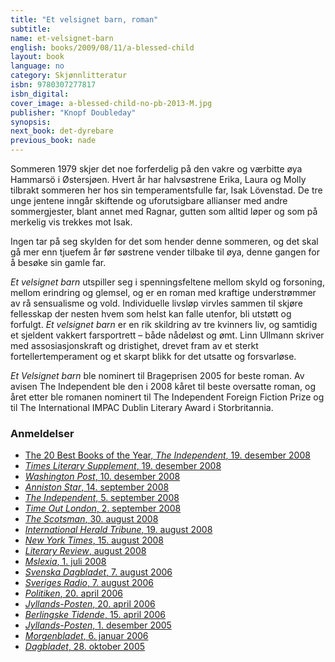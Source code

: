 ```yaml
---
title: "Et velsignet barn, roman"
subtitle:
name: et-velsignet-barn
english: books/2009/08/11/a-blessed-child
layout: book
language: no
category: Skjønnlitteratur
isbn: 9780307277817
isbn_digital:
cover_image: a-blessed-child-no-pb-2013-M.jpg
publisher: "Knopf Doubleday"
synopsis:
next_book: det-dyrebare
previous_book: nade
---
```

Sommeren 1979 skjer det noe forferdelig på den vakre og værbitte øya Hammarsö i Østersjøen. Hvert år har halvsøstrene Erika, Laura og Molly tilbrakt sommeren her hos sin temperamentsfulle far, Isak Lövenstad. De tre unge jentene inngår skiftende og uforutsigbare allianser med andre sommergjester, blant annet med Ragnar, gutten som alltid løper og som på merkelig vis trekkes mot Isak.

Ingen tar på seg skylden for det som hender denne sommeren, og det skal gå mer enn tjuefem år før søstrene vender tilbake til øya, denne gangen for å besøke sin gamle far.

*Et velsignet barn* utspiller seg i spenningsfeltene mellom skyld og forsoning, mellom erindring og glemsel, og er en roman med kraftige understrømmer av rå sensualisme og vold. Individuelle livsløp virvles sammen til skjøre fellesskap der nesten hvem som helst kan falle utenfor, bli utstøtt og forfulgt. *Et velsignet barn* er en rik skildring av tre kvinners liv, og samtidig et sjeldent vakkert farsportrett – både nådeløst og ømt. Linn Ullmann skriver med assosiasjonskraft og dristighet, drevet fram av et sterkt fortellertemperament og et skarpt blikk for det utsatte og forsvarløse.

*Et Velsignet barn* ble nominert til Brageprisen 2005 for beste roman. Av avisen The Independent ble den i 2008 kåret til beste oversatte roman, og året etter ble romanen nominert til The Independent Foreign Fiction Prize og til The International IMPAC Dublin Literary Award i Storbritannia.

### Anmeldelser

- [The 20 Best Books of the Year, *The Independent*, 19. desember 2008](/assets/files/20-best-Independent-19-12-2008.pdf)  
- [*Times Literary Supplement*, 19. desember 2008](/assets/files/TLS-19-12-2008.pdf)  
- [*Washington Post*, 10. desember 2008](/assets/files/Washington-Post-10-12-2008.pdf)  
- [*Anniston Star*, 14. september 2008](/assets/files/Anniston-Star-14-09-2008.pdf)  
- [*The Independent*, 5. september 2008](http://www.independent.co.uk/arts-entertainment/books/reviews/a-blessed-child-by-linn-ullmann-trans-sarah-death-919292.html)  
- [*Time Out London*, 2. september 2008](/assets/files/Time-Out-London-02-09-2008.pdf)  
- [*The Scotsman*, 30. august 2008](/assets/files/Scotsman-30-08-2008.pdf)  
- [*International Herald Tribune*, 19. august 2008](/assets/files/International-Herald-Tribune-19-08-2008.pdf)  
- [*New York Times*, 15. august 2008](http://www.nytimes.com/2008/08/17/books/review/DErasmo-t.html?_r=2)  
- [*Literary Review*, august 2008](/assets/files/Literary-Review-aug-2008.pdf)  
- [*Mslexia*, 1. juli 2008](/assets/files/Mslexia-01-07-2008.pdf)  
- [*Svenska Dagbladet*, 7. august 2006](/assets/files/Svenska-Dagbladet-07-08-2006.pdf)  
- [*Sveriges Radio*, 7. august 2006](/assets/files/Sveriges-Radio-07-08-2006.pdf)  
- [*Politiken*, 20. april 2006](/assets/files/Politiken-20-04-2006.pdf)  
- [*Jyllands-Posten*, 20. april 2006](/assets/files/Jyllands-Posten-DK-20-04-2006.pdf)  
- [*Berlingske Tidende*, 15. april 2006](/assets/files/Berlingske-Tidende-15-04-2006.pdf)  
- [*Jyllands-Posten*, 1. desember 2005](/assets/files/Jyllands-posten-01-12-2005.pdf)  
- [*Morgenbladet*, 6. januar 2006](/assets/files/Morgenbladet-06-01-2006.pdf)  
- [*Dagbladet*, 28. oktober 2005](/assets/files/Dagbladet-28-10-2005.pdf)  